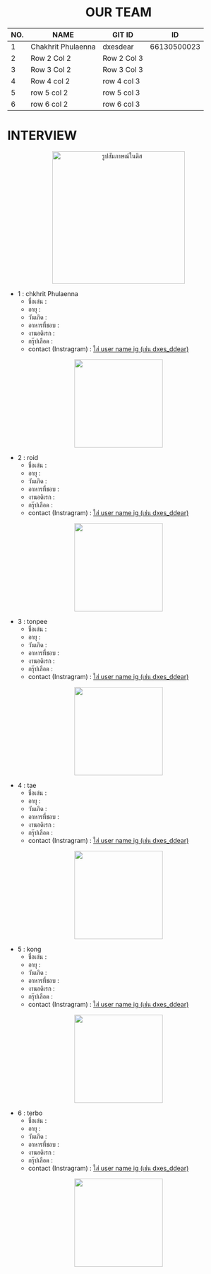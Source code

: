 <div class="topic" align="center">
<h1>OUR TEAM</h1>
  
| NO. | NAME | GIT ID | ID |
|---------------------------|------------------------------|--------------------------|--------------------|
| 1 | Chakhrit Phulaenna | dxesdear | 66130500023 |
| 2 | Row 2 Col 2 | Row 2 Col 3 | |
| 3 | Row 3 Col 2 | Row 3 Col 3 | |
| 4 | Row 4 col 2  | row 4 col 3  | | 
| 5 | row 5 col 2  | row 5 col 3  | |
| 6 | row 6 col 2  | row 6 col 3  | |
</div>
<h1> INTERVIEW</h1>

<div class="interviewpic" align=center>
  <img alt="รูปสัมภาษณ์ในดิส" src="" width="300px">
</div>

- 1 : chkhrit Phulaenna
  - ชื่อเล่น :  
  - อายุ :  
  - วันเกิด : 
  - อาหารที่ชอบ :
  - งานอดิเรก :
  - กรุ๊ปเลือด :
  - contact (Instragram) : <a href="เพิ่มลิงก์ไอจีเพื่อน">ใส่ user name ig (เช่น dxes_ddear)</a>
<div class="pic" align="center" >
<img src="เพิ่มรูปเพื่อน" width="200px">
</div>

- 2 : roid
  - ชื่อเล่น :  
  - อายุ :  
  - วันเกิด : 
  - อาหารที่ชอบ :
  - งานอดิเรก :
  - กรุ๊ปเลือด :
  - contact (Instragram) : <a href="เพิ่มลิงก์ไอจีเพื่อน">ใส่ user name ig (เช่น dxes_ddear)</a>
<div class="pic" align="center" >
<img src="เพิ่มรูปเพื่อน" width="200px">
</div>

- 3 : tonpee
  - ชื่อเล่น :  
  - อายุ :  
  - วันเกิด : 
  - อาหารที่ชอบ :
  - งานอดิเรก :
  - กรุ๊ปเลือด :
  - contact (Instragram) : <a href="เพิ่มลิงก์ไอจีเพื่อน">ใส่ user name ig (เช่น dxes_ddear)</a>
<div class="pic" align="center" >
<img src="เพิ่มรูปเพื่อน" width="200px">
</div>

- 4 : tae
  - ชื่อเล่น :  
  - อายุ :  
  - วันเกิด : 
  - อาหารที่ชอบ :
  - งานอดิเรก :
  - กรุ๊ปเลือด :
  - contact (Instragram) : <a href="เพิ่มลิงก์ไอจีเพื่อน">ใส่ user name ig (เช่น dxes_ddear)</a>
<div class="pic" align="center" >
<img src="เพิ่มรูปเพื่อน" width="200px">
</div>

- 5 : kong
  - ชื่อเล่น :  
  - อายุ :  
  - วันเกิด : 
  - อาหารที่ชอบ :
  - งานอดิเรก :
  - กรุ๊ปเลือด :
  - contact (Instragram) : <a href="เพิ่มลิงก์ไอจีเพื่อน">ใส่ user name ig (เช่น dxes_ddear)</a>
<div class="pic" align="center" >
<img src="เพิ่มรูปเพื่อน" width="200px">
</div>

- 6 : terbo
  - ชื่อเล่น :  
  - อายุ :  
  - วันเกิด : 
  - อาหารที่ชอบ :
  - งานอดิเรก :
  - กรุ๊ปเลือด :
  - contact (Instragram) : <a href="เพิ่มลิงก์ไอจีเพื่อน">ใส่ user name ig (เช่น dxes_ddear)</a>
<div class="pic" align="center" >
<img src="เพิ่มรูปเพื่อน" width="200px">
</div>


